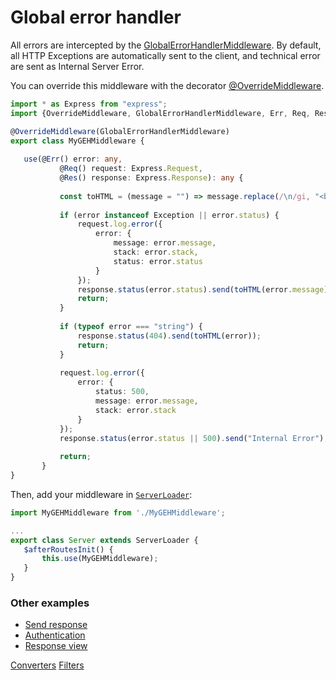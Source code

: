 # Global error handler

All errors are intercepted by the [GlobalErrorHandlerMiddleware](docs/api/common/mvc/globalerrorhandlermiddleware.md). 
By default, all HTTP Exceptions are automatically sent to the client, and technical error are
sent as Internal Server Error. 

You can override this middleware with the decorator [@OverrideMiddleware](docs/api/common/mvc/globalerrorhandlermiddleware.md).

```typescript
import * as Express from "express";
import {OverrideMiddleware, GlobalErrorHandlerMiddleware, Err, Req, Res} from "@tsed/common";

@OverrideMiddleware(GlobalErrorHandlerMiddleware)
export class MyGEHMiddleware {
 
   use(@Err() error: any,
           @Req() request: Express.Request,
           @Res() response: Express.Response): any {
   
           const toHTML = (message = "") => message.replace(/\n/gi, "<br />");
   
           if (error instanceof Exception || error.status) {
               request.log.error({
                   error: {
                       message: error.message,
                       stack: error.stack,
                       status: error.status
                   }
               });
               response.status(error.status).send(toHTML(error.message));
               return;
           }
   
           if (typeof error === "string") {
               response.status(404).send(toHTML(error));
               return;
           }
   
           request.log.error({
               error: {
                   status: 500,
                   message: error.message,
                   stack: error.stack
               }
           });
           response.status(error.status || 500).send("Internal Error");
   
           return;
       }
}
```

Then, add your middleware in [`ServerLoader`](api/common/server/serverloader.md):

```typescript
import MyGEHMiddleware from './MyGEHMiddleware';

...
export class Server extends ServerLoader {
   $afterRoutesInit() {
       this.use(MyGEHMiddleware);
   }
}     
```

### Other examples

* [Send response](docs/middlewares/override/send-response.md)
* [Authentication](docs/middlewares/override/authentication.md)
* [Response view](docs/middlewares/override/response-view.md)

<div class="guide-links">
<a href="#/docs/converters">Converters</a>
<a href="#/docs/filters">Filters</a>
</div>